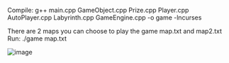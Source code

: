 Compile: g++ main.cpp GameObject.cpp Prize.cpp Player.cpp AutoPlayer.cpp Labyrinth.cpp GameEngine.cpp -o game -lncurses 

There are 2 maps you can choose to play the game map.txt and map2.txt 
Run: ./game map.txt 


![image](https://github.com/user-attachments/assets/c7bfa1c3-24dc-4e9d-bbea-1256fc1a7734)
